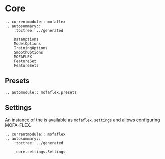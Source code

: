 # Core

```{eval-rst}
.. currentmodule:: mofaflex
.. autosummary::
    :toctree: ../generated

    DataOptions
    ModelOptions
    TrainingOptions
    SmoothOptions
    MOFAFLEX
    FeatureSet
    FeatureSets
```

## Presets

```{eval-rst}
.. automodule:: mofaflex.presets
```

## Settings

An instance of the [](#_core.settings.Settings) is available as `mofaflex.settings` and allows configuring MOFA-FLEX.

```{eval-rst}
.. currentmodule:: mofaflex
.. autosummary::
    :toctree: ../generated

    _core.settings.Settings
```
